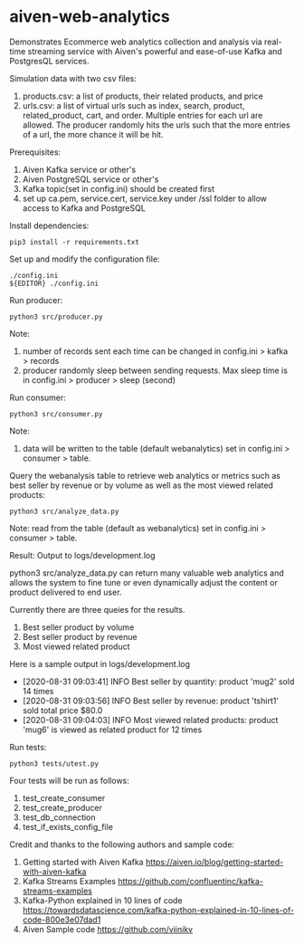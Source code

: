 # aiven-web-analytics

Demonstrates Ecommerce web analytics collection and analysis via real-time streaming service with Aiven's powerful and ease-of-use Kafka and PostgresQL services.

Simulation data with two csv files:
1. products.csv: a list of products, their related products, and price
2. urls.csv: a list of virtual urls such as index, search, product, related_product, cart, and order.  Multiple entries for each url are allowed.  The producer randomly hits the urls such that the more entries of a url, the more chance it will be hit.

Prerequisites: 
1. Aiven Kafka service or other's
2. Aiven PostgreSQL service or other's
3. Kafka topic(set in config.ini) should be created first
4. set up ca.pem, service.cert, service.key under /ssl folder to allow access
   to Kafka and PostgreSQL

Install dependencies:
```
pip3 install -r requirements.txt
```

Set up and modify the configuration file:
```
./config.ini
${EDITOR} ./config.ini
```

Run producer:
```
python3 src/producer.py
```
Note: 
1. number of records sent each time can be changed in config.ini > kafka > records
2. producer randomly sleep between sending requests.  Max sleep time is in config.ini > producer > sleep (second)

Run consumer:
```
python3 src/consumer.py
```
Note:
1. data will be written to the table (default webanalytics) set in config.ini > consumer > table.

Query the webanalysis table to retrieve web analytics or metrics such as best seller by revenue or by volume as well as the most viewed related products:
```
python3 src/analyze_data.py
```
Note: read from the table (default as webanalytics) set in config.ini > consumer > table.

Result: Output to logs/development.log

python3 src/analyze_data.py can return many valuable web analytics and allows the 
system to fine tune or even dynamically adjust the content or product delivered to
end user.

Currently there are three queies for the results.
1. Best seller product by volume
2. Best seller product by revenue
3. Most viewed related product

Here is a sample output in logs/development.log
* [2020-08-31 09:03:41] INFO   Best seller by quantity: product 'mug2' sold 14 times
* [2020-08-31 09:03:56] INFO   Best seller by revenue: product 'tshirt1' sold total price $80.0
* [2020-08-31 09:04:03] INFO   Most viewed related products: product 'mug6' is viewed as related product for 12 times

Run tests: 
```
python3 tests/utest.py
```
Four tests will be run as follows:
1. test_create_consumer
2. test_create_producer
3. test_db_connection
4. test_if_exists_config_file

Credit and thanks to the following authors and sample code:
1. Getting started with Aiven Kafka
    https://aiven.io/blog/getting-started-with-aiven-kafka
2. Kafka Streams Examples
    https://github.com/confluentinc/kafka-streams-examples
3. Kafka-Python explained in 10 lines of code
    https://towardsdatascience.com/kafka-python-explained-in-10-lines-of-code-800e3e07dad1
4. Aiven Sample code
    https://github.com/viinikv


